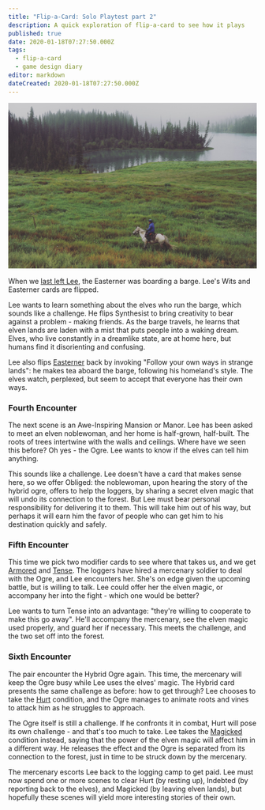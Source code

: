 ```yaml
---
title: "Flip-a-Card: Solo Playtest part 2"
description: A quick exploration of flip-a-card to see how it plays
published: true
date: 2020-01-18T07:27:50.000Z
tags:
  - flip-a-card
  - game design diary
editor: markdown
dateCreated: 2020-01-18T07:27:50.000Z
---
```


![Featured Image](flip-a-card-solo-playtest-part-2.jpg)

When we [last left Lee](/flip-a-card-solo-playtest-part-1/), the Easterner was boarding a barge. Lee's Wits and Easterner cards are flipped.

Lee wants to learn something about the elves who run the barge, which sounds like a challenge. He flips Synthesist to bring creativity to bear against a problem - making friends. As the barge travels, he learns that elven lands are laden with a mist that puts people into a waking dream. Elves, who live constantly in a dreamlike state, are at home here, but humans find it disorienting and confusing.

Lee also flips [Easterner](https://astralfrontier.github.io/flip-a-card/cards/easterner) back by invoking "Follow your own ways in strange lands": he makes tea aboard the barge, following his homeland's style. The elves watch, perplexed, but seem to accept that everyone has their own ways.

### Fourth Encounter

The next scene is an Awe-Inspiring Mansion or Manor. Lee has been asked to meet an elven noblewoman, and her home is half-grown, half-built. The roots of trees intertwine with the walls and ceilings. Where have we seen this before? Oh yes - the Ogre. Lee wants to know if the elves can tell him anything.

This sounds like a challenge. Lee doesn't have a card that makes sense here, so we offer Obliged: the noblewoman, upon hearing the story of the hybrid ogre, offers to help the loggers, by sharing a secret elven magic that will undo its connection to the forest. But Lee must bear personal responsibility for delivering it to them. This will take him out of his way, but perhaps it will earn him the favor of people who can get him to his destination quickly and safely.

### Fifth Encounter

This time we pick two modifier cards to see where that takes us, and we get [Armored](https://astralfrontier.github.io/flip-a-card/cards/armored) and [Tense](https://astralfrontier.github.io/flip-a-card/cards/tense). The loggers have hired a mercenary soldier to deal with the Ogre, and Lee encounters her. She's on edge given the upcoming battle, but is willing to talk. Lee could offer her the elven magic, or accompany her into the fight - which one would be better?

Lee wants to turn Tense into an advantage: "they're willing to cooperate to make this go away". He'll accompany the mercenary, see the elven magic used properly, and guard her if necessary. This meets the challenge, and the two set off into the forest.

### Sixth Encounter

The pair encounter the Hybrid Ogre again. This time, the mercenary will keep the Ogre busy while Lee uses the elves' magic. The Hybrid card presents the same challenge as before: how to get through? Lee chooses to take the [Hurt](https://astralfrontier.github.io/flip-a-card/cards/hurt-wounded) condition, and the Ogre manages to animate roots and vines to attack him as he struggles to approach.

The Ogre itself is still a challenge. If he confronts it in combat, Hurt will pose its own challenge - and that's too much to take. Lee takes the [Magicked](https://astralfrontier.github.io/flip-a-card/cards/magicked-cursed) condition instead, saying that the power of the elven magic will affect him in a different way. He releases the effect and the Ogre is separated from its connection to the forest, just in time to be struck down by the mercenary.

The mercenary escorts Lee back to the logging camp to get paid. Lee must now spend one or more scenes to clear Hurt (by resting up), Indebted (by reporting back to the elves), and Magicked (by leaving elven lands), but hopefully these scenes will yield more interesting stories of their own.


    